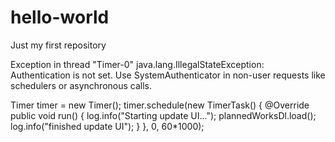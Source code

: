 # hello-world
Just my first repository

Exception in thread "Timer-0" java.lang.IllegalStateException: Authentication is not set. Use SystemAuthenticator in non-user requests like schedulers or asynchronous calls.

Timer timer = new Timer();
        timer.schedule(new TimerTask() {
            @Override
            public void run() {
                log.info("Starting update UI...");
                plannedWorksDl.load();
                log.info("finished update UI");
            }
        }, 0, 60*1000);

